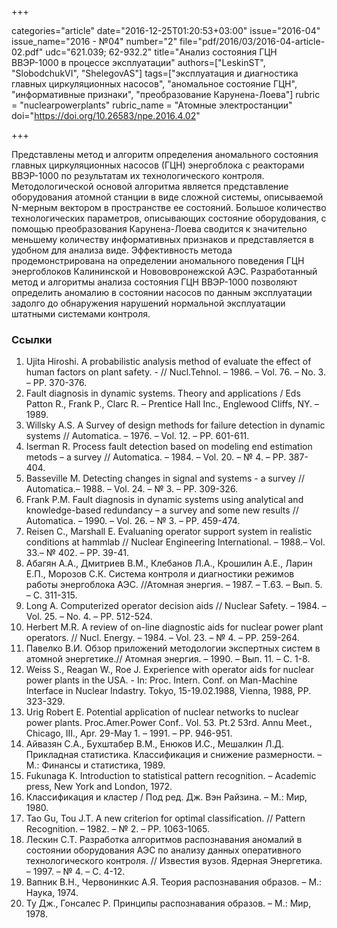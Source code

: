 +++

categories="article"
date="2016-12-25T01:20:53+03:00"
issue="2016-04"
issue_name="2016 - №04"
number="2"
file="pdf/2016/03/2016-04-article-02.pdf"
udc="621.039; 62-932.2"
title="Анализ состояния ГЦН ВВЭР-1000 в процессе эксплуатации"
authors=["LeskinST", "SlobodchukVI", "ShelegovAS"]
tags=["эксплуатация и диагностика главных циркуляционных насосов", "аномальное состояние ГЦН", "информативные признаки", "преобразование Карунена-Лоева"]
rubric = "nuclearpowerplants"
rubric_name = "Aтомные электростанции"
doi="https://doi.org/10.26583/npe.2016.4.02"

+++

Представлены метод и алгоритм определения аномального состояния главных циркуляционных насосов (ГЦН) энергоблока с реакторами ВВЭР-1000 по результатам их технологического контроля. Методологической основой алгоритма является представление оборудования атомной станции в виде сложной системы, описываемой N-мерным вектором в пространстве ее состояний. Большое количество технологических параметров, описывающих состояние оборудования, с помощью преобразования Карунена-Лоева сводится к значительно меньшему количеству информативных признаков и представляется в удобном для анализа виде. Эффективность метода продемонстрирована на определении аномального поведения ГЦН энергоблоков Калининской и Новововронежской АЭС. Разработанный метод и алгоритмы анализа состояния ГЦН ВВЭР-1000 позволяют определить аномалию в состоянии насосов по данным эксплуатации задолго до обнаружения нарушений нормальной эксплуатации штатными системами контроля.

### Ссылки

1. Ujita Hiroshi. A probabilistic analysis method of evaluate the effect of human factors on plant safety. - // Nucl.Tehnol. – 1986. – Vol. 76. – No. 3. – PP. 370-376.
2. Fault diagnosis in dynamic systems. Theory and applications / Eds Patton R., Frank P., Clarc R. – Prentice Hall Inc., Englewood Cliffs, NY. – 1989.
3. Willsky A.S. A Survey of design methods for failure detection in dynamic systems // Automatica. – 1976. – Vol. 12. – PP. 601-611.
4. Iserman R. Process fault detection based on modeling end estimation metods – a survey // Automatica. – 1984. – Vol. 20. – № 4. – PP. 387-404.
5. Basseville M. Detecting changes in signal and systems - a survey // Automatica.– 1988. – Vol. 24. – № 3. – PP. 309-326.
6. Frank P.M. Fault diagnosis in dynamic systems using analytical and knowledge-based redundancy – a survey and some new results // Automatica. – 1990. – Vol. 26. – № 3. – PP. 459-474.
7. Reisen C., Marshall E. Evaluaning operator support system in realistic conditions at hammlab // Nuclear Engineering International. – 1988.– Vol. 33.– № 402. – PP. 39-41.
8. Абагян А.А., Дмитриев В.М., Клебанов Л.А., Крошилин А.Е., Ларин Е.П., Морозов С.К. Система контроля и диагностики режимов работы энергоблока АЭС. //Атомная энергия. – 1987. – Т.63. – Вып. 5. – С. 311-315.
9. Long A. Computerized operator decision aids // Nuclear Safety. – 1984. – Vol. 25. – No. 4. – PP. 512-524.
10. Herbert M.R. A review of on-line diagnostic aids for nuclear power plant operators. // Nucl. Energy. – 1984. – Vol. 23. – № 4. – PP. 259-264.
11. Павелко В.И. Обзор приложений методологии экспертных систем в атомной энергетике.// Атомная энергия. – 1990. – Вып. 11. – С. 1-8.
12. Weiss S., Reagan W., Roe J. Experience with operator aids for nuclear power plants in the USA. - In: Proc. Intern. Conf. on Man-Machine Interface in Nuclear Indastry. Tokyo, 15-19.02.1988, Vienna, 1988, PP. 323-329.
13. Urig Robert E. Potential application of nuclear networks to nuclear power plants. Proc.Amer.Power Conf.. Vol. 53. Pt.2 53rd. Annu Meet., Chicago, III., Apr. 29-May 1. – 1991. – PP. 946-951.
14. Айвазян С.А., Бухштабер В.М., Енюков И.С., Мешалкин Л.Д. Прикладная статистика. Классификация и снижение размерности. – М.: Финансы и статистика, 1989.
15. Fukunaga K. Introduction to statistical pattern recognition. – Academic press, New York and London, 1972.
16. Классификация и кластер / Под ред. Дж. Вэн Райзина. – М.: Мир, 1980.
17. Tao Gu, Tou J.T. A new criterion for optimal classification. // Pattern Recognition. – 1982. – № 2. – PP. 1063-1065.
18. Лескин С.Т. Разработка алгоритмов распознавания аномалий в состоянии оборудования АЭС по анализу данных оперативного технологического контроля. // Известия вузов. Ядерная Энергетика. – 1997. – № 4. – С. 4-12.
19. Вапник В.Н., Червонинкис А.Я. Теория распознавания образов. – М.: Наука, 1974.
20. Ту Дж., Гонсалес Р. Принципы распознавания образов. – М.: Мир, 1978.
